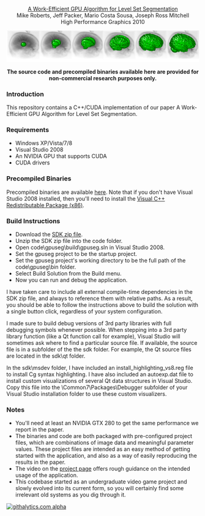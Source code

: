 <p align="center">
  <a href='http://graphics.stanford.edu/~mlrobert/publications/hpg_2010/'>A Work-Efficient GPU Algorithm for Level Set Segmentation</a><br>
  Mike Roberts, Jeff Packer, Mario Costa Sousa, Joseph Ross Mitchell<br>
  High Performance Graphics 2010
</p>

<a href='http://graphics.stanford.edu/~mlrobert/publications/hpg_2010/'>![Alt text](/documentation/results/Brainweb-3D-Composite-1-6.png)</a>

<p align="center">
  <b>The source code and precompiled binaries available here are provided for non-commercial research purposes only.</b>
</p>

### Introduction

This repository contains a C++/CUDA implementation of our paper A Work-Efficient GPU Algorithm for Level Set Segmentation.

### Requirements 

* Windows XP/Vista/7/8
* Visual Studio 2008
* An NVIDIA GPU that supports CUDA
* CUDA drivers

### Precompiled Binaries

Precompiled binaries are available <a href='http://graphics.stanford.edu/~mlrobert/publications/hpg_2010/data/hpg_2010_binaries.zip'>here</a>. Note that if you don't have Visual Studio 2008 installed, then you'll need to install the <a href='http://www.microsoft.com/en-us/download/details.aspx?id=29'>Visual C++ Redistributable Package (x86)</a>.

### Build Instructions

* Download the <a href='http://graphics.stanford.edu/~mlrobert/publications/hpg_2010/data/hpg_2010_sdk.zip'>SDK zip file</a>.
* Unzip the SDK zip file into the code folder.  
* Open code\gpuseg\build\gpuseg.sln in Visual Studio 2008.
* Set the gpuseg project to be the startup project.
* Set the gpuseg project's working directory to be the full path of the code\gpuseg\bin folder.
* Select Build Solution from the Build menu.
* Now you can run and debug the application.

I have taken care to include all external compile-time dependencies in the SDK zip file, and always to reference them with relative paths. As a result, you should be able to follow the instructions above to build the solution with a single button click, regardless of your system configuration.

I made sure to build debug versions of 3rd party libraries with full debugging symbols whenever possible.  When stepping into a 3rd party library function (like a Qt function call for example), Visual Studio will sometimes ask where to find a particular source file.  If available, the source file is in a subfolder of the the sdk folder.  For example, the Qt source files are located in the sdk\qt folder.

In the sdk\msdev folder, I have included an install_highlighting_vs8.reg file to install Cg syntax highlighting. I have also included an autoexp.dat file to install custom visualizations of several Qt data structures in Visual Studio. Copy this file into the \Common7\Packages\Debugger subfolder of your Visual Studio installation folder to use these custom visualizers.

### Notes

* You'll need at least an NVIDIA GTX 280 to get the same performance we report in the paper.
* The binaries and code are both packaged with pre-configured project files, which are combinations of image data and meaningful parameter values. These project files are intended as an easy method of getting started with the application, and also as a way of easily reproducing the results in the paper.
* The video on the <a href='http://graphics.stanford.edu/~mlrobert/publications/hpg_2010/'>project page</a> offers rough guidance on the intended usage of the application.
* This codebase started as an undergraduate video game project and slowly evolved into its current form, so you will certainly find some irrelevant old systems as you dig through it.

[![githalytics.com alpha](https://cruel-carlota.pagodabox.com/bec89d2b2d4369d9f50b483a4fd8af8a "githalytics.com")](http://githalytics.com/mroberts3000/AWorkEfficientGpuAlgorithmForLevelSetSegmentation)
